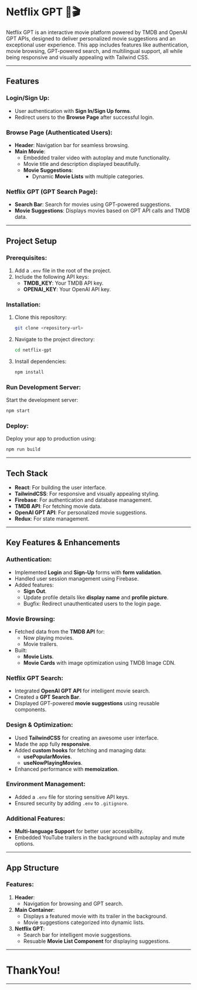 # Netflix GPT 🎥🎬

Netflix GPT is an interactive movie platform powered by TMDB and OpenAI GPT APIs, designed to deliver personalized movie suggestions and an exceptional user experience. This app includes features like authentication, movie browsing, GPT-powered search, and multilingual support, all while being responsive and visually appealing with Tailwind CSS.

---

## Features

### Login/Sign Up:
- User authentication with **Sign In/Sign Up forms**.
- Redirect users to the **Browse Page** after successful login.

### Browse Page (Authenticated Users):
- **Header**: Navigation bar for seamless browsing.
- **Main Movie**:
  - Embedded trailer video with autoplay and mute functionality.
  - Movie title and description displayed beautifully.
  - **Movie Suggestions**:
    - Dynamic **Movie Lists** with multiple categories.

### Netflix GPT (GPT Search Page):
- **Search Bar**: Search for movies using GPT-powered suggestions.
- **Movie Suggestions**: Displays movies based on GPT API calls and TMDB data.

---

## Project Setup

### Prerequisites:
1. Add a `.env` file in the root of the project.
2. Include the following API keys:
   - **TMDB_KEY**: Your TMDB API key.
   - **OPENAI_KEY**: Your OpenAI API key.

### Installation:
1. Clone this repository:
   ```bash
   git clone <repository-url>
   ```
2. Navigate to the project directory:
   ```bash
   cd netflix-gpt
   ```
3. Install dependencies:
   ```bash
   npm install
   ```

### Run Development Server:
Start the development server:
```bash
npm start
```

### Deploy:
Deploy your app to production using:
```bash
npm run build
```

---

## Tech Stack
- **React**: For building the user interface.
- **TailwindCSS**: For responsive and visually appealing styling.
- **Firebase**: For authentication and database management.
- **TMDB API**: For fetching movie data.
- **OpenAI GPT API**: For personalized movie suggestions.
- **Redux**: For state management.

---

## Key Features & Enhancements

### Authentication:
- Implemented **Login** and **Sign-Up** forms with **form validation**.
- Handled user session management using Firebase.
- Added features:
  - **Sign Out**.
  - Update profile details like **display name** and **profile picture**.
  - Bugfix: Redirect unauthenticated users to the login page.

### Movie Browsing:
- Fetched data from the **TMDB API** for:
  - Now playing movies.
  - Movie trailers.
- Built:
  - **Movie Lists**.
  - **Movie Cards** with image optimization using TMDB Image CDN.

### Netflix GPT Search:
- Integrated **OpenAI GPT API** for intelligent movie search.
- Created a **GPT Search Bar**.
- Displayed GPT-powered **movie suggestions** using reusable components.

### Design & Optimization:
- Used **TailwindCSS** for creating an awesome user interface.
- Made the app fully **responsive**.
- Added **custom hooks** for fetching and managing data:
  - **usePopularMovies**.
  - **useNowPlayingMovies**.
- Enhanced performance with **memoization**.

### Environment Management:
- Added a `.env` file for storing sensitive API keys.
- Ensured security by adding `.env` to `.gitignore`.

### Additional Features:
- **Multi-language Support** for better user accessibility.
- Embedded YouTube trailers in the background with autoplay and mute options.

---

## App Structure

### Features:
1. **Header**:
   - Navigation for browsing and GPT search.
2. **Main Container**:
   - Displays a featured movie with its trailer in the background.
   - Movie suggestions categorized into dynamic lists.
3. **Netflix GPT**:
   - Search bar for intelligent movie suggestions.
   - Resuable **Movie List Component** for displaying suggestions.

---

# ThankYou!

---
